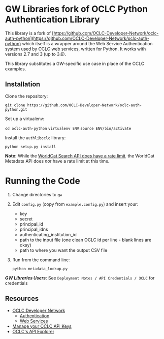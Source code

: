 GW Libraries fork of OCLC Python Authentication Library
=======================================================

This library is a fork of [https://github.com/OCLC-Developer-Network/oclc-auth-python](https://github.com/OCLC-Developer-Network/oclc-auth-python) which itself is a wrapper around the Web Service Authentication system used by OCLC web services, written for Python. It works with versions 2.7 and 3 (up to 3.6).

This library substitutes a GW-specific use case in place of the OCLC examples.

Installation
------------

Clone the repository:

`git clone https://github.com/OCLC-Developer-Network/oclc-auth-python.git`

Set up a virtualenv:

`cd oclc-auth-python`
`virtualenv ENV`
`source ENV/bin/activate`

Install the `authliboclc` library:

`python setup.py install`

**Note:**  While the [WorldCat Search API does have a rate limit](https://www.oclc.org/developer/develop/web-services/worldcat-search-api/faqs.en.html), the WorldCat Metadata API does *not* have a rate limit at this time.


Running the Code
================

1. Change directories to `gw`

1. Edit `config.py` (copy from `example.config.py`) and insert your:
    * key
    * secret
    * principal_id
    * principal_idns
    * authenticating_institution_id
    * path to the input file (one clean OCLC id per line - blank lines are okay)
    * path to where you want the output CSV file
    
1. Run from the command line:

   `python metadata_lookup.py`
   
***GW Libraries Users***:  See `Deployment Notes / API Credentials / OCLC` for credentials


Resources
---------

* <a href="http://oclc.org/developer/home.en.html">OCLC Developer Network</a>
    * <a href="http://www.oclc.org/developer/develop/authentication.en.html">Authentication</a>
    * <a href="http://www.oclc.org/developer/develop/web-services.en.html">Web Services</a>
* <a href="https://platform.worldcat.org/wskey">Manage your OCLC API Keys</a>
* <a href="https://platform.worldcat.org/api-explorer/">OCLC's API Explorer</a>
